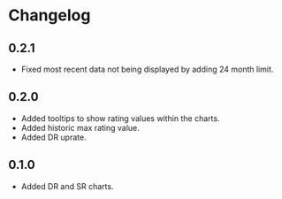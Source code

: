 # Changelog

## 0.2.1

* Fixed most recent data not being displayed by adding 24 month limit.

## 0.2.0

* Added tooltips to show rating values within the charts.
* Added historic max rating value.
* Added DR uprate.

## 0.1.0

* Added DR and SR charts.
